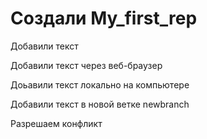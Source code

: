 ﻿# Создали My_first_rep

Добавили текст

Добавили текст через веб-браузер


Доьавили текст локально на компьютере

Добавили текст в новой ветке newbranch

Разрешаем конфликт
